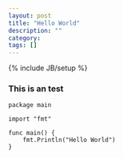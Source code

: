 ```yaml
---
layout: post
title: "Hello World"
description: ""
category: 
tags: []
---
```

{% include JB/setup %}


### This is an test

```
package main

import "fmt"

func main() {
	fmt.Println("Hello World")
}

```

